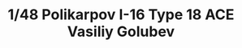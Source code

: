 ---
layout: product
title: "1/48 Polikarpov I-16 Type 18 ACE Vasiliy Golubev"
price: "1900" 
desc: "Maketa"
img_path: "/assets/img/ARK48034.webp"
brand: "Ark Models"
available: false
special_offer: false
new: false
soon: false
cat: "010000"
subcat: "015000"
subsubcat: "0N/A"
sifra: "ARK48034"
popular: false
---